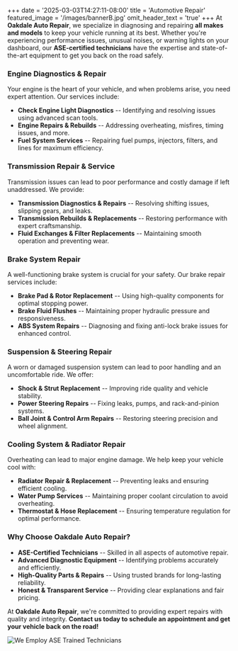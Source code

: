 +++
date = '2025-03-03T14:27:11-08:00'
title = 'Automotive Repair'
featured_image = '/images/bannerB.jpg'
omit_header_text = 'true'
+++
At **Oakdale Auto Repair**, we specialize in diagnosing and repairing **all makes and models** to keep your vehicle running at its best. Whether you're experiencing performance issues, unusual noises, or warning lights on your dashboard, our **ASE-certified technicians** have the expertise and state-of-the-art equipment to get you back on the road safely.

### **Engine Diagnostics & Repair**

Your engine is the heart of your vehicle, and when problems arise, you need expert attention. Our services include:

-   **Check Engine Light Diagnostics** -- Identifying and resolving issues using advanced scan tools.
-   **Engine Repairs & Rebuilds** -- Addressing overheating, misfires, timing issues, and more.
-   **Fuel System Services** -- Repairing fuel pumps, injectors, filters, and lines for maximum efficiency.

### **Transmission Repair & Service**

Transmission issues can lead to poor performance and costly damage if left unaddressed. We provide:

-   **Transmission Diagnostics & Repairs** -- Resolving shifting issues, slipping gears, and leaks.
-   **Transmission Rebuilds & Replacements** -- Restoring performance with expert craftsmanship.
-   **Fluid Exchanges & Filter Replacements** -- Maintaining smooth operation and preventing wear.

### **Brake System Repair**

A well-functioning brake system is crucial for your safety. Our brake repair services include:

-   **Brake Pad & Rotor Replacement** -- Using high-quality components for optimal stopping power.
-   **Brake Fluid Flushes** -- Maintaining proper hydraulic pressure and responsiveness.
-   **ABS System Repairs** -- Diagnosing and fixing anti-lock brake issues for enhanced control.

### **Suspension & Steering Repair**

A worn or damaged suspension system can lead to poor handling and an uncomfortable ride. We offer:

-   **Shock & Strut Replacement** -- Improving ride quality and vehicle stability.
-   **Power Steering Repairs** -- Fixing leaks, pumps, and rack-and-pinion systems.
-   **Ball Joint & Control Arm Repairs** -- Restoring steering precision and wheel alignment.

### **Cooling System & Radiator Repair**

Overheating can lead to major engine damage. We help keep your vehicle cool with:

-   **Radiator Repair & Replacement** -- Preventing leaks and ensuring efficient cooling.
-   **Water Pump Services** -- Maintaining proper coolant circulation to avoid overheating.
-   **Thermostat & Hose Replacement** -- Ensuring temperature regulation for optimal performance.

### **Why Choose Oakdale Auto Repair?**

-   **ASE-Certified Technicians** -- Skilled in all aspects of automotive repair.
-   **Advanced Diagnostic Equipment** -- Identifying problems accurately and efficiently.
-   **High-Quality Parts & Repairs** -- Using trusted brands for long-lasting reliability.
-   **Honest & Transparent Service** -- Providing clear explanations and fair pricing.

At **Oakdale Auto Repair**, we're committed to providing expert repairs with quality and integrity. **Contact us today to schedule an appointment and get your vehicle back on the road!**

![We Employ ASE Trained Technicians](/images/ICAR-ASE.png)